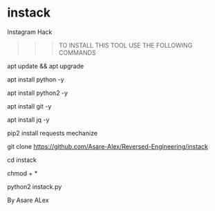 # instack
Instagram Hack


>>>TO INSTALL THIS TOOL USE THE FOLLOWING COMMANDS


apt update && apt upgrade

apt install python -y

apt install python2 -y

apt install git -y

apt install jq -y

pip2 install requests mechanize

git clone https://github.com/Asare-Alex/Reversed-Engineering/instack

cd instack

chmod + *

python2 instack.py


By Asare ALex